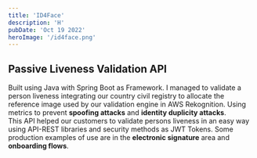 ```yaml
---
title: 'ID4Face'
description: 'H'
pubDate: 'Oct 19 2022'
heroImage: '/id4face.png'
---
```



## Passive Liveness Validation API

Built using Java with Spring Boot as Framework.
I managed to validate a person liveness integrating our country civil registry to allocate the reference image used by our validation engine in AWS Rekognition.
Using metrics to prevent **spoofing attacks** and **identity duplicity attacks**.  
This API helped our customers to validate persons liveness in an easy way using API-REST libraries and security methods as JWT Tokens. Some production examples of use are in the **electronic signature** area and **onboarding flows**. 


